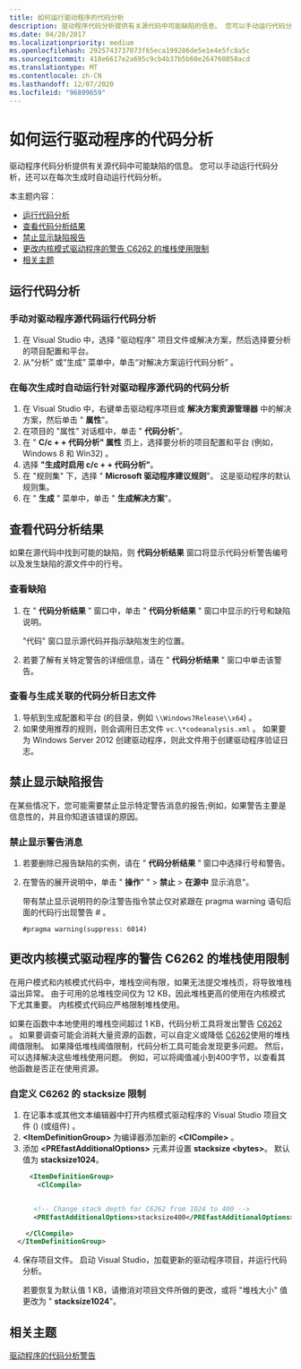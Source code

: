 ```yaml
---
title: 如何运行驱动程序的代码分析
description: 驱动程序代码分析提供有关源代码中可能缺陷的信息。 您可以手动运行代码分析，还可以在每次生成时自动运行代码分析。
ms.date: 04/20/2017
ms.localizationpriority: medium
ms.openlocfilehash: 2925743737073f65eca199286de5e1e4e5fc8a5c
ms.sourcegitcommit: 418e6617e2a695c9cb4b37b5b60e264760858acd
ms.translationtype: MT
ms.contentlocale: zh-CN
ms.lasthandoff: 12/07/2020
ms.locfileid: "96809659"
---
```

# <a name="how-to-run-code-analysis-for-drivers"></a>如何运行驱动程序的代码分析

驱动程序代码分析提供有关源代码中可能缺陷的信息。 您可以手动运行代码分析，还可以在每次生成时自动运行代码分析。

本主题内容：

* [运行代码分析](#running-code-analysis)
* [查看代码分析结果](#viewing-the-code-analysis-results)
* [禁止显示缺陷报告](#suppressing-the-report-of-defects)
* [更改内核模式驱动程序的警告 C6262 的堆栈使用限制](#changing-stack-usage-limits-for-warning-c6262-for-kernel-mode-drivers)
* [相关主题](#related-topics)

## <a name="running-code-analysis"></a>运行代码分析

### <a name="to-run-code-analysis-on-driver-source-code-manually"></a>手动对驱动程序源代码运行代码分析

1. 在 Visual Studio 中，选择 "驱动程序" 项目文件或解决方案，然后选择要分析的项目配置和平台。
2. 从“分析”  或“生成”  菜单中，单击“对解决方案运行代码分析”  。

### <a name="to-run-code-analysis-on-driver-source-code-automatically-with-each-build"></a>在每次生成时自动运行针对驱动程序源代码的代码分析

1. 在 Visual Studio 中，右键单击驱动程序项目或 **解决方案资源管理器** 中的解决方案，然后单击 " **属性**"。
2. 在项目的 "属性" 对话框中，单击 " **代码分析**"。
3. 在 " **C/c + + 代码分析" 属性** 页上，选择要分析的项目配置和平台 (例如，Windows 8 和 Win32) 。
4. 选择 **"生成时启用 c/c + + 代码分析"**。
5. 在 "规则集" 下，选择 " **Microsoft 驱动程序建议规则**"。 这是驱动程序的默认规则集。
6. 在 " **生成** " 菜单中，单击 " **生成解决方案**"。

## <a name="viewing-the-code-analysis-results"></a>查看代码分析结果

如果在源代码中找到可能的缺陷，则 **代码分析结果** 窗口将显示代码分析警告编号以及发生缺陷的源文件中的行号。

### <a name="to-view-defects"></a>查看缺陷

1. 在 " **代码分析结果** " 窗口中，单击 " **代码分析结果** " 窗口中显示的行号和缺陷说明。

   "代码" 窗口显示源代码并指示缺陷发生的位置。

2. 若要了解有关特定警告的详细信息，请在 " **代码分析结果** " 窗口中单击该警告。

### <a name="to-view-the-code-analysis-log-file-associated-with-a-build"></a>查看与生成关联的代码分析日志文件

1. 导航到生成配置和平台 (的目录，例如 `\\Windows7Release\\x64`) 。
2. 如果使用推荐的规则，则会调用日志文件 `vc.\*codeanalysis.xml` 。 如果要为 Windows Server 2012 创建驱动程序，则此文件用于创建驱动程序验证日志。

## <a name="suppressing-the-report-of-defects"></a>禁止显示缺陷报告

在某些情况下，您可能需要禁止显示特定警告消息的报告;例如，如果警告主要是信息性的，并且你知道该错误的原因。

### <a name="to-suppress-warning-messages"></a>禁止显示警告消息

1. 若要删除已报告缺陷的实例，请在 " **代码分析结果** " 窗口中选择行号和警告。
2. 在警告的展开说明中，单击 " **操作**" " &gt; **禁止** &gt; **在源中** 显示消息"。

   带有禁止显示说明符的杂注警告指令禁止仅对紧跟在 pragma warning 语句后面的代码行出现警告 \# 。

    ```command
    #pragma warning(suppress: 6014)
    ```

## <a name="changing-stack-usage-limits-for-warning-c6262-for-kernel-mode-drivers"></a>更改内核模式驱动程序的警告 C6262 的堆栈使用限制

在用户模式和内核模式代码中，堆栈空间有限，如果无法提交堆栈页，将导致堆栈溢出异常。 由于可用的总堆栈空间仅为 12 KB，因此堆栈更高的使用在内核模式下尤其重要。 内核模式代码应严格限制堆栈使用。

如果在函数中本地使用的堆栈空间超过 1 KB，代码分析工具将发出警告 [C6262](/cpp/code-quality/c6262) 。 如果要调查可能会消耗大量资源的函数，可以自定义或降低 [C6262](/cpp/code-quality/c6262)使用的堆栈阈值限制。 如果降低堆栈阈值限制，代码分析工具可能会发现更多问题。 然后，可以选择解决这些堆栈使用问题。 例如，可以将阈值减小到400字节，以查看其他函数是否正在使用资源。

### <a name="to-customize-the-stacksize-limit-for-c6262"></a>自定义 C6262 的 stacksize 限制

1. 在记事本或其他文本编辑器中打开内核模式驱动程序的 Visual Studio 项目文件 ()  (或组件) 。
2. **\<ItemDefinitionGroup\>** 为编译器添加新的 **\<ClCompile\>** 。
3. 添加 **\<PREfastAdditionalOptions\>** 元素并设置 **stacksize \<bytes\>**。 默认值为 **stacksize1024**。

```XML
     <ItemDefinitionGroup>
       <ClCompile>


      <!-- Change stack depth for C6262 from 1024 to 400 -->
      <PREfastAdditionalOptions>stacksize400</PREfastAdditionalOptions>

    </ClCompile>
  </ItemDefinitionGroup>
```

4. 保存项目文件。 启动 Visual Studio，加载更新的驱动程序项目，并运行代码分析。

   若要恢复为默认值 1 KB，请撤消对项目文件所做的更改，或将 "堆栈大小" 值更改为 " **stacksize1024**"。

## <a name="related-topics"></a>相关主题

[驱动程序的代码分析警告](prefast-for-drivers-warnings.md)

